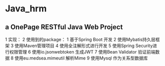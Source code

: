 # Java_hrm
## a OnePage RESTful Java Web Project
1 实现：
2 使用到的package：
  1 基于Spring Boot 开发
  2 使用Mybatis持久层框架
  3 使用Maven管理项目
  4 使用全注解形式进行开发
  5 使用Spring Security进行权限管理
  6 使用io.jsonwebtoken 生成JWT
  7 使用Bean Validator 验证前端数据
  8 使用eu.medsea.mimeutil 解析Mime
  9 使用Mysql 作为关系型数据库



